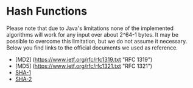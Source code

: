 # Hash Functions

Please note that due to Java's limitations none of the implemented algorithms will work for any input over about 2^64-1 bytes.
It may be possible to overcome this limitation, but we do not assume it necessary.
Below you find links to the official documents we used as reference.

* [MD2] (https://www.ietf.org/rfc/rfc1319.txt "RFC 1319")
* [MD5] (https://www.ietf.org/rfc/rfc1321.txt "RFC 1321")
* [SHA-1](https://tools.ietf.org/html/rfc3174 "RFC 3174")
* [SHA-2](https://tools.ietf.org/html/rfc4634 "RFC 4634")